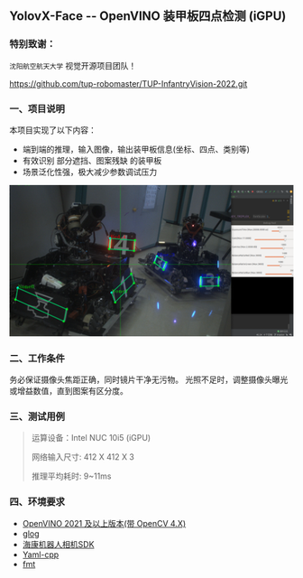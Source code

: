 ## YolovX-Face -- OpenVINO 装甲板四点检测 (iGPU)

### 特别致谢：
`沈阳航空航天大学` 视觉开源项目团队！

https://github.com/tup-robomaster/TUP-InfantryVision-2022.git

### 一、项目说明
本项目实现了以下内容：
* 端到端的推理，输入图像，输出装甲板信息(坐标、四点、类别等)
* 有效识别 部分遮挡、图案残缺 的装甲板
* 场景泛化性强，极大减少参数调试压力

![演示示例](./detect_display.png)

### 二、工作条件
务必保证摄像头焦距正确，同时镜片干净无污物。
光照不足时，调整摄像头曝光或增益数值，直到图案有区分度。

### 三、测试用例
> 运算设备：Intel NUC 10i5 (iGPU)
> 
> 网络输入尺寸: 412 X 412 X 3
> 
> 推理平均耗时: 9~11ms

### 四、环境要求
* [OpenVINO 2021 及以上版本(带 OpenCV 4.X)](https://docs.openvino.ai/cn/latest/get_started.html)
* [glog](https://github.com/google/glog/releases/tag/v0.5.0)
* [海康机器人相机SDK](https://www.hikrobotics.com/cn/machinevision/service/download)
* [Yaml-cpp](https://github.com/jbeder/yaml-cpp)
* [fmt](https://github.com/fmtlib/fmt)

